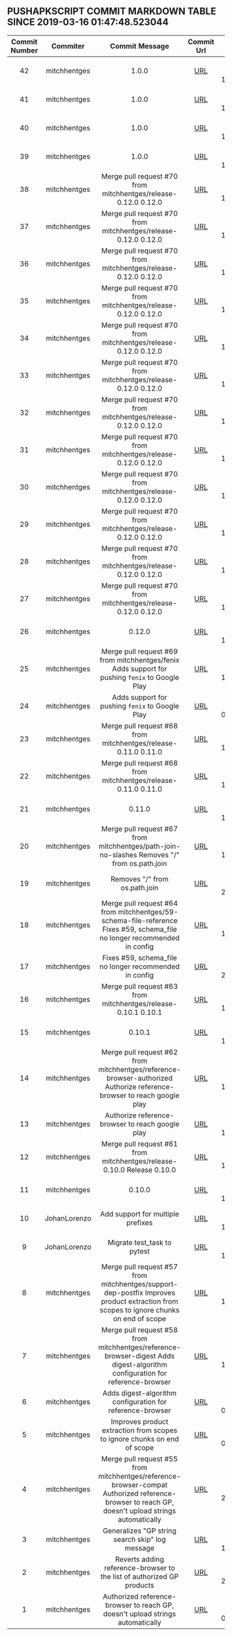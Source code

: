 ## PUSHAPKSCRIPT COMMIT MARKDOWN TABLE SINCE 2019-03-16 01:47:48.523044

| Commit Number | Commiter | Commit Message | Commit Url | Date | 
|:---:|:----:|:----------------------------------:|:------:|:----:| 
|42|mitchhentges|1.0.0|[URL](https://github.com/mozilla-releng/pushapkscript/commit/d0ae86a2bdb9ae9d402f68ff9412110c32c5c903)|2019-03-29 12:30:28
|41|mitchhentges|1.0.0|[URL](https://github.com/mozilla-releng/pushapkscript/commit/d0ae86a2bdb9ae9d402f68ff9412110c32c5c903)|2019-03-29 12:30:28
|40|mitchhentges|1.0.0|[URL](https://github.com/mozilla-releng/pushapkscript/commit/d0ae86a2bdb9ae9d402f68ff9412110c32c5c903)|2019-03-29 12:30:28
|39|mitchhentges|1.0.0|[URL](https://github.com/mozilla-releng/pushapkscript/commit/d0ae86a2bdb9ae9d402f68ff9412110c32c5c903)|2019-03-29 12:30:28
|38|mitchhentges|Merge pull request #70 from mitchhentges/release-0.12.0 0.12.0|[URL](https://github.com/mozilla-releng/pushapkscript/commit/963d43c568421343fe716aa75455738d8de0e0e7)|2019-01-09 17:19:24
|37|mitchhentges|Merge pull request #70 from mitchhentges/release-0.12.0 0.12.0|[URL](https://github.com/mozilla-releng/pushapkscript/commit/963d43c568421343fe716aa75455738d8de0e0e7)|2019-01-09 17:19:24
|36|mitchhentges|Merge pull request #70 from mitchhentges/release-0.12.0 0.12.0|[URL](https://github.com/mozilla-releng/pushapkscript/commit/963d43c568421343fe716aa75455738d8de0e0e7)|2019-01-09 17:19:24
|35|mitchhentges|Merge pull request #70 from mitchhentges/release-0.12.0 0.12.0|[URL](https://github.com/mozilla-releng/pushapkscript/commit/963d43c568421343fe716aa75455738d8de0e0e7)|2019-01-09 17:19:24
|34|mitchhentges|Merge pull request #70 from mitchhentges/release-0.12.0 0.12.0|[URL](https://github.com/mozilla-releng/pushapkscript/commit/963d43c568421343fe716aa75455738d8de0e0e7)|2019-01-09 17:19:24
|33|mitchhentges|Merge pull request #70 from mitchhentges/release-0.12.0 0.12.0|[URL](https://github.com/mozilla-releng/pushapkscript/commit/963d43c568421343fe716aa75455738d8de0e0e7)|2019-01-09 17:19:24
|32|mitchhentges|Merge pull request #70 from mitchhentges/release-0.12.0 0.12.0|[URL](https://github.com/mozilla-releng/pushapkscript/commit/963d43c568421343fe716aa75455738d8de0e0e7)|2019-01-09 17:19:24
|31|mitchhentges|Merge pull request #70 from mitchhentges/release-0.12.0 0.12.0|[URL](https://github.com/mozilla-releng/pushapkscript/commit/963d43c568421343fe716aa75455738d8de0e0e7)|2019-01-09 17:19:24
|30|mitchhentges|Merge pull request #70 from mitchhentges/release-0.12.0 0.12.0|[URL](https://github.com/mozilla-releng/pushapkscript/commit/963d43c568421343fe716aa75455738d8de0e0e7)|2019-01-09 17:19:24
|29|mitchhentges|Merge pull request #70 from mitchhentges/release-0.12.0 0.12.0|[URL](https://github.com/mozilla-releng/pushapkscript/commit/963d43c568421343fe716aa75455738d8de0e0e7)|2019-01-09 17:19:24
|28|mitchhentges|Merge pull request #70 from mitchhentges/release-0.12.0 0.12.0|[URL](https://github.com/mozilla-releng/pushapkscript/commit/963d43c568421343fe716aa75455738d8de0e0e7)|2019-01-09 17:19:24
|27|mitchhentges|Merge pull request #70 from mitchhentges/release-0.12.0 0.12.0|[URL](https://github.com/mozilla-releng/pushapkscript/commit/963d43c568421343fe716aa75455738d8de0e0e7)|2019-01-09 17:19:24
|26|mitchhentges|0.12.0|[URL](https://github.com/mozilla-releng/pushapkscript/commit/47c695bd0afae71f30fbac5c7238ca5a7e7d83b5)|2019-01-08 17:19:53
|25|mitchhentges|Merge pull request #69 from mitchhentges/fenix Adds support for pushing `fenix` to Google Play|[URL](https://github.com/mozilla-releng/pushapkscript/commit/32fd2cd81d98e2181b5662eb7c8adc3dcbb3862f)|2019-01-08 17:13:35
|24|mitchhentges|Adds support for pushing `fenix` to Google Play|[URL](https://github.com/mozilla-releng/pushapkscript/commit/39b2d307f63f131e90e876d8158092b68e16cdb1)|2019-01-08 01:39:08
|23|mitchhentges|Merge pull request #68 from mitchhentges/release-0.11.0 0.11.0|[URL](https://github.com/mozilla-releng/pushapkscript/commit/67c2714b27037f3f5b602b0a35f73bfee75dbdff)|2019-01-03 19:57:20
|22|mitchhentges|Merge pull request #68 from mitchhentges/release-0.11.0 0.11.0|[URL](https://github.com/mozilla-releng/pushapkscript/commit/67c2714b27037f3f5b602b0a35f73bfee75dbdff)|2019-01-03 19:57:20
|21|mitchhentges|0.11.0|[URL](https://github.com/mozilla-releng/pushapkscript/commit/9aaf19547241dcb8b356d2df37e31a3c370a595b)|2019-01-02 18:21:01
|20|mitchhentges|Merge pull request #67 from mitchhentges/path-join-no-slashes Removes "/" from os.path.join|[URL](https://github.com/mozilla-releng/pushapkscript/commit/edae04d0d4d208b0d14438ec3abedc568ea0a984)|2019-01-02 16:58:14
|19|mitchhentges|Removes "/" from os.path.join|[URL](https://github.com/mozilla-releng/pushapkscript/commit/fd38d6e7f7bf92f9af3c3821fc99fd494c116523)|2018-12-24 20:26:27
|18|mitchhentges|Merge pull request #64 from mitchhentges/59-schema-file-reference Fixes #59, schema_file no longer recommended in config|[URL](https://github.com/mozilla-releng/pushapkscript/commit/5b2258d529caf79b49aa4014fd77d1b39db9a571)|2018-12-21 17:06:40
|17|mitchhentges|Fixes #59, schema_file no longer recommended in config|[URL](https://github.com/mozilla-releng/pushapkscript/commit/08d9c2460b14db8324f9a581a0cbd94874f96616)|2018-12-20 23:01:09
|16|mitchhentges|Merge pull request #63 from mitchhentges/release-0.10.1 0.10.1|[URL](https://github.com/mozilla-releng/pushapkscript/commit/361419e1f9c1b3c7d2fb94b725ff32e8ae66c491)|2018-12-20 19:37:59
|15|mitchhentges|0.10.1|[URL](https://github.com/mozilla-releng/pushapkscript/commit/7b29abef6cf7da4aa932bfa84f807c5207e896ff)|2018-12-20 19:28:08
|14|mitchhentges|Merge pull request #62 from mitchhentges/reference-browser-authorized Authorize reference-browser to reach google play|[URL](https://github.com/mozilla-releng/pushapkscript/commit/c9b527a04f50b89d07cf6c3dcfff09039e264d0a)|2018-12-20 16:33:17
|13|mitchhentges|Authorize reference-browser to reach google play|[URL](https://github.com/mozilla-releng/pushapkscript/commit/bd8d9ea627e4864ac5eec3bb86fa4cab3d24d436)|2018-12-20 16:23:53
|12|mitchhentges|Merge pull request #61 from mitchhentges/release-0.10.0 Release 0.10.0|[URL](https://github.com/mozilla-releng/pushapkscript/commit/48265da5511cf92b09f338ad98549b55d772acf9)|2018-12-19 17:44:45
|11|mitchhentges|0.10.0|[URL](https://github.com/mozilla-releng/pushapkscript/commit/f93732c478657d5deee7dd8a8db2382c4cb5a54b)|2018-12-19 17:37:06
|10|JohanLorenzo|Add support for multiple prefixes|[URL](https://github.com/mozilla-releng/pushapkscript/commit/8cc6e8823ea00be034e7081c7ddfcebde33bb031)|2018-11-28 14:57:06
|9|JohanLorenzo|Migrate test_task to pytest|[URL](https://github.com/mozilla-releng/pushapkscript/commit/4c8c918a5448d2f8e0f2007aec52767bad198d59)|2018-11-28 15:06:51
|8|mitchhentges|Merge pull request #57 from mitchhentges/support-dep-postfix Improves product extraction from scopes to ignore chunks on end of scope|[URL](https://github.com/mozilla-releng/pushapkscript/commit/5e686f6c7718f38e80cfcde148c5b9a16c8775b3)|2018-12-13 17:13:15
|7|mitchhentges|Merge pull request #58 from mitchhentges/reference-browser-digest Adds digest-algorithm configuration for reference-browser|[URL](https://github.com/mozilla-releng/pushapkscript/commit/49a19ed04ba543e8ee832036469ad7496435c59b)|2018-12-13 17:11:23
|6|mitchhentges|Adds digest-algorithm configuration for reference-browser|[URL](https://github.com/mozilla-releng/pushapkscript/commit/4d3b045a145b7fabbaaa6101fbc9b07d072e4827)|2018-12-13 01:06:27
|5|mitchhentges|Improves product extraction from scopes to ignore chunks on end of scope|[URL](https://github.com/mozilla-releng/pushapkscript/commit/0f5673048a88b2512747acc3d771d37da955a99b)|2018-12-13 00:17:59
|4|mitchhentges|Merge pull request #55 from mitchhentges/reference-browser-compat Authorized reference-browser to reach GP, doesn't upload strings automatically|[URL](https://github.com/mozilla-releng/pushapkscript/commit/ea62e8b539e2266b51a5a3e1fe4109f4ef916e75)|2018-12-05 20:23:43
|3|mitchhentges|Generalizes "GP string search skip" log message|[URL](https://github.com/mozilla-releng/pushapkscript/commit/8a46b8514adbf5ffe325ee554acd76e63f9ea91c)|2018-12-05 19:01:41
|2|mitchhentges|Reverts adding reference-browser to the list of authorized GP products|[URL](https://github.com/mozilla-releng/pushapkscript/commit/dafa1cad9fd7292c18e8511285f236d0d4823512)|2018-11-30 23:54:17
|1|mitchhentges|Authorized reference-browser to reach GP, doesn't upload strings automatically|[URL](https://github.com/mozilla-releng/pushapkscript/commit/a8f9307d78f4318ff719efe8ed199ca164fe097b)|2018-11-30 00:47:32


